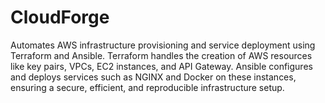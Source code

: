 # CloudForge
Automates AWS infrastructure provisioning and service deployment using Terraform and Ansible. Terraform handles the creation of AWS resources like key pairs, VPCs, EC2 instances, and API Gateway. Ansible configures and deploys services such as NGINX and Docker on these instances, ensuring a secure, efficient, and reproducible infrastructure setup.
